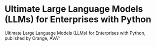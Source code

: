 # Ultimate Large Language Models (LLMs) for Enterprises with Python
Ultimate Large Language Models (LLMs) for Enterprises with Python, published by Orange, AVA™
